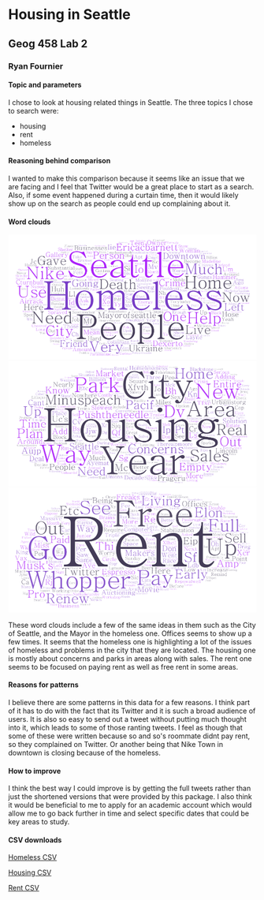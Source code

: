 # Housing in Seattle
## Geog 458 Lab 2
### Ryan Fournier

#### Topic and parameters
I chose to look at housing related things in Seattle. The three topics I chose to search were:
* housing
* rent
* homeless

#### Reasoning behind comparison
I wanted to make this comparison because it seems like an issue that we are facing and I feel that Twitter would be a great place to start as a search. Also, if some event happened during a curtain time, then it would likely show up on the search as people could end up complaining about it.

#### Word clouds
![Homeless](img/wordcloud-1.png)
![Housing](img/wordcloud-2.png)
![Rent](img/wordcloud-3.png)

These word clouds include a few of the same ideas in them such as the City of Seattle, and the Mayor in the homeless one. Offices seems to show up a few times. It seems that the homeless one is highlighting a lot of the issues of homeless and problems in the city that they are located. The housing one is mostly about concerns and parks in areas along with sales. The rent one seems to be focused on paying rent as well as free rent in some areas.

#### Reasons for patterns
I believe there are some patterns in this data for a few reasons. I think part of it has to do with the fact that its Twitter and it is such a broad audience of users. It is also so easy to send out a tweet without putting much thought into it, which leads to some of those ranting tweets. I feel as though that some of these were written because so and so's roommate didnt pay rent, so they complained on Twitter. Or another being that Nike Town in downtown is closing because of the homeless.

#### How to improve
I think the best way I could improve is by getting the full tweets rather than just the shortened versions that were provided by this package. I also think it would be beneficial to me to apply for an academic account which would allow me to go back further in time and select specific dates that could be key areas to study.

#### CSV downloads
[Homeless CSV](https://github.com/4nierr/Geog458Lab2Deliverable/blob/main/assets/twsearch-result-1.csv)

[Housing CSV](https://github.com/4nierr/Geog458Lab2Deliverable/blob/main/assets/twsearch-result-2.csv)

[Rent CSV](https://github.com/4nierr/Geog458Lab2Deliverable/blob/main/assets/twsearch-result-3.csv)
